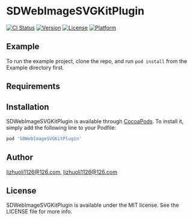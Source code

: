 # SDWebImageSVGKitPlugin

[![CI Status](https://img.shields.io/travis/lizhuoli1126@126.com/SDWebImageSVGKitPlugin.svg?style=flat)](https://travis-ci.org/lizhuoli1126@126.com/SDWebImageSVGKitPlugin)
[![Version](https://img.shields.io/cocoapods/v/SDWebImageSVGKitPlugin.svg?style=flat)](https://cocoapods.org/pods/SDWebImageSVGKitPlugin)
[![License](https://img.shields.io/cocoapods/l/SDWebImageSVGKitPlugin.svg?style=flat)](https://cocoapods.org/pods/SDWebImageSVGKitPlugin)
[![Platform](https://img.shields.io/cocoapods/p/SDWebImageSVGKitPlugin.svg?style=flat)](https://cocoapods.org/pods/SDWebImageSVGKitPlugin)

## Example

To run the example project, clone the repo, and run `pod install` from the Example directory first.

## Requirements

## Installation

SDWebImageSVGKitPlugin is available through [CocoaPods](https://cocoapods.org). To install
it, simply add the following line to your Podfile:

```ruby
pod 'SDWebImageSVGKitPlugin'
```

## Author

lizhuoli1126@126.com, lizhuoli1126@126.com

## License

SDWebImageSVGKitPlugin is available under the MIT license. See the LICENSE file for more info.
